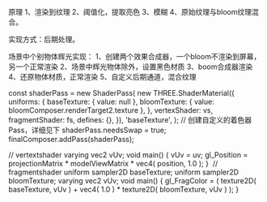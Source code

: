 原理
1、渲染到纹理
2、阈值化，提取亮色
3、模糊
4、原始纹理与bloom纹理混合。

实现方式：后期处理。

场景中个别物体辉光实现：
1、创建两个效果合成器，一个bloom不渲染到屏幕，另一个正常渲染
2、场景中辉光物体除外，设置黑色材质
3、boom合成器渲染
4、还原物体材质，正常渲染
5、自定义后期通道，混合纹理

const shaderPass = new ShaderPass(
  new THREE.ShaderMaterial({
    uniforms: {
      baseTexture: { value: null },
      bloomTexture: { value: bloomComposer.renderTarget2.texture },
    },
    vertexShader: vs,
    fragmentShader: fs,
    defines: {},
  }),
  'baseTexture',
); // 创建自定义的着色器Pass，详细见下
shaderPass.needsSwap = true;
finalComposer.addPass(shaderPass);

// vertextshader
varying vec2 vUv;
void main() {
  vUv = uv;
  gl_Position = projectionMatrix * modelViewMatrix * vec4( position, 1.0 );
}
​
// fragmentshader
uniform sampler2D baseTexture;
uniform sampler2D bloomTexture;
varying vec2 vUv;
void main() {
  gl_FragColor = ( texture2D( baseTexture, vUv ) + vec4( 1.0 ) * texture2D( bloomTexture, vUv ) );
}